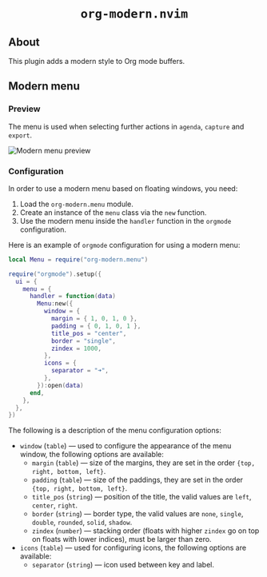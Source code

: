 <div align=center>
  <h1><code>org-modern.nvim</code></h1>
</div>

## About

This plugin adds a modern style to Org mode buffers.

## Modern menu

### Preview

The menu is used when selecting further actions in `agenda`, `capture` and `export`.

![Modern menu preview](https://github.com/danilshvalov/org-modern.nvim/assets/57654917/492fe346-46d5-486a-adbe-f2d4e3635503)

### Configuration

In order to use a modern menu based on floating windows, you need:

1. Load the `org-modern.menu` module.
2. Create an instance of the `menu` class via the `new` function.
3. Use the modern menu inside the `handler` function in the `orgmode` configuration.

Here is an example of `orgmode` configuration for using a modern menu:

```lua
local Menu = require("org-modern.menu")

require("orgmode").setup({
  ui = {
    menu = {
      handler = function(data)
        Menu:new({
          window = {
            margin = { 1, 0, 1, 0 },
            padding = { 0, 1, 0, 1 },
            title_pos = "center",
            border = "single",
            zindex = 1000,
          },
          icons = {
            separator = "➜",
          },
        }):open(data)
      end,
    },
  },
})
```

The following is a description of the menu configuration options:

- `window` (`table`) — used to configure the appearance of the menu window, the following options are available:
  - `margin` (`table`) — size of the margins, they are set in the order `{top, right, bottom, left}`.
  - `padding` (`table`) — size of the paddings, they are set in the order `{top, right, bottom, left}`.
  - `title_pos` (`string`) — position of the title, the valid values are `left`, `center`, `right`.
  - `border` (`string`) — border type, the valid values are `none`, `single`, `double`, `rounded`, `solid`, `shadow`.
  - `zindex` (`number`) — stacking order (floats with higher `zindex` go on top on floats with lower indices), must be larger than zero.
- `icons` (`table`) — used for configuring icons, the following options are available:
  - `separator` (`string`) — icon used between key and label.
